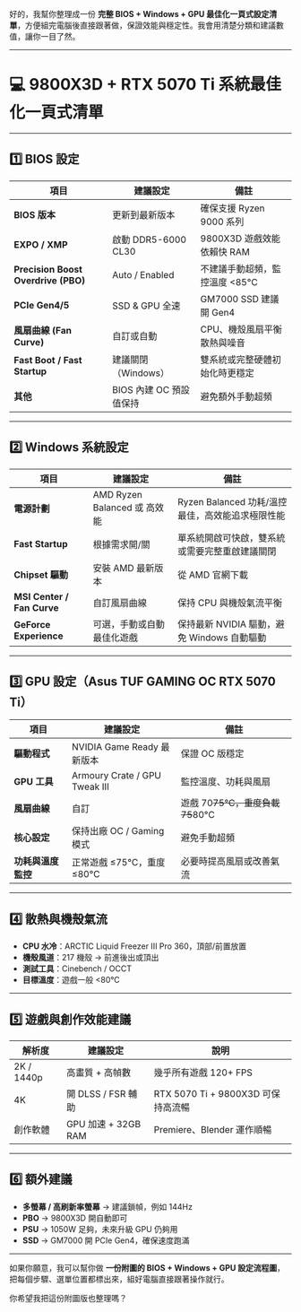 好的，我幫你整理成一份 **完整 BIOS + Windows + GPU 最佳化一頁式設定清單**，方便組完電腦後直接跟著做，保證效能與穩定性。我會用清楚分類和建議數值，讓你一目了然。

---

# 💻 9800X3D + RTX 5070 Ti 系統最佳化一頁式清單

---

## 1️⃣ BIOS 設定

| 項目                                  | 建議設定              | 備註                  |
| ----------------------------------- | ----------------- | ------------------- |
| **BIOS 版本**                         | 更新到最新版本           | 確保支援 Ryzen 9000 系列  |
| **EXPO / XMP**                      | 啟動 DDR5-6000 CL30 | 9800X3D 遊戲效能依賴快 RAM |
| **Precision Boost Overdrive (PBO)** | Auto / Enabled    | 不建議手動超頻，監控溫度 <85°C  |
| **PCIe Gen4/5**                     | SSD & GPU 全速      | GM7000 SSD 建議開 Gen4 |
| **風扇曲線 (Fan Curve)**                | 自訂或自動             | CPU、機殼風扇平衡散熱與噪音     |
| **Fast Boot / Fast Startup**        | 建議關閉（Windows）     | 雙系統或完整硬體初始化時更穩定     |
| **其他**                              | BIOS 內建 OC 預設值保持  | 避免額外手動超頻            |

---

## 2️⃣ Windows 系統設定

| 項目                         | 建議設定                     | 備註                               |
| -------------------------- | ------------------------ | -------------------------------- |
| **電源計劃**                   | AMD Ryzen Balanced 或 高效能 | Ryzen Balanced 功耗/溫控最佳，高效能追求極限性能 |
| **Fast Startup**           | 根據需求開/關                  | 單系統開啟可快啟，雙系統或需要完整重啟建議關閉          |
| **Chipset 驅動**             | 安裝 AMD 最新版本              | 從 AMD 官網下載                       |
| **MSI Center / Fan Curve** | 自訂風扇曲線                   | 保持 CPU 與機殼氣流平衡                   |
| **GeForce Experience**     | 可選，手動或自動最佳化遊戲            | 保持最新 NVIDIA 驅動，避免 Windows 自動驅動   |

---

## 3️⃣ GPU 設定（Asus TUF GAMING OC RTX 5070 Ti）

| 項目          | 建議設定                          | 備註                        |
| ----------- | ----------------------------- | ------------------------- |
| **驅動程式**    | NVIDIA Game Ready 最新版本        | 保證 OC 版穩定                 |
| **GPU 工具**  | Armoury Crate / GPU Tweak III | 監控溫度、功耗與風扇                |
| **風扇曲線**    | 自訂                            | 遊戲 70~~75°C，重度負載 75~~80°C |
| **核心設定**    | 保持出廠 OC / Gaming 模式           | 避免手動超頻                    |
| **功耗與溫度監控** | 正常遊戲 ≤75°C，重度 ≤80°C           | 必要時提高風扇或改善氣流              |

---

## 4️⃣ 散熱與機殼氣流

* **CPU 水冷**：ARCTIC Liquid Freezer III Pro 360，頂部/前置放置
* **機殼風道**：217 機殼 → 前進後出或頂出
* **測試工具**：Cinebench / OCCT
* **目標溫度**：遊戲一般 <80°C

---

## 5️⃣ 遊戲與創作效能建議

| 解析度        | 建議設定              | 說明                           |
| ---------- | ----------------- | ---------------------------- |
| 2K / 1440p | 高畫質 + 高幀數         | 幾乎所有遊戲 120+ FPS              |
| 4K         | 開 DLSS / FSR 輔助   | RTX 5070 Ti + 9800X3D 可保持高流暢 |
| 創作軟體       | GPU 加速 + 32GB RAM | Premiere、Blender 運作順暢        |

---

## 6️⃣ 額外建議

* **多螢幕 / 高刷新率螢幕** → 建議鎖幀，例如 144Hz
* **PBO** → 9800X3D 開自動即可
* **PSU** → 1050W 足夠，未來升級 GPU 仍夠用
* **SSD** → GM7000 開 PCIe Gen4，確保速度跑滿

---

如果你願意，我可以幫你做 **一份附圖的 BIOS + Windows + GPU 設定流程圖**，把每個步驟、選單位置都標出來，組好電腦直接跟著操作就行。

你希望我把這份附圖版也整理嗎？
